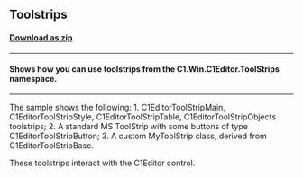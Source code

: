 ## Toolstrips
#### [Download as zip](https://grapecity.github.io/DownGit/#/home?url=https://github.com/GrapeCity/ComponentOne-WinForms-Samples/tree/master/NetFramework\XHtmlEditor\CS\ToolStrips)
____
#### Shows how you can use toolstrips from the C1.Win.C1Editor.ToolStrips namespace.
____
The sample shows the following: 1. C1EditorToolStripMain, C1EditorToolStripStyle, C1EditorToolStripTable, C1EditorToolStripObjects toolstrips; 2. A standard MS ToolStrip with some buttons of type C1EditorToolStripButton; 3. A custom MyToolStrip class, derived from C1EditorToolStripBase. 

These toolstrips interact with the C1Editor control. 